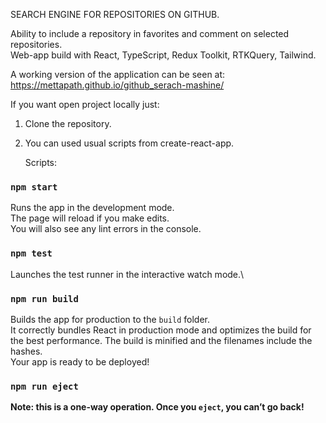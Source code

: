 SEARCH ENGINE FOR REPOSITORIES ON GITHUB.
  
  Ability to include a repository in favorites and comment on selected repositories.  
  Web-app build with React, TypeScript, Redux Toolkit, RTKQuery, Tailwind.

A working version of the application can be seen at:  
https://mettapath.github.io/github_serach-mashine/

If you want open project locally just:

1. Clone the repository.

2. You can used usual scripts from create-react-app.

   Scripts:

### `npm start`

Runs the app in the development mode.\
The page will reload if you make edits.\
You will also see any lint errors in the console.

### `npm test`

Launches the test runner in the interactive watch mode.\

### `npm run build`

Builds the app for production to the `build` folder.\
It correctly bundles React in production mode and optimizes the build for the best performance.
The build is minified and the filenames include the hashes.\
Your app is ready to be deployed!

### `npm run eject`

**Note: this is a one-way operation. Once you `eject`, you can’t go back!**
